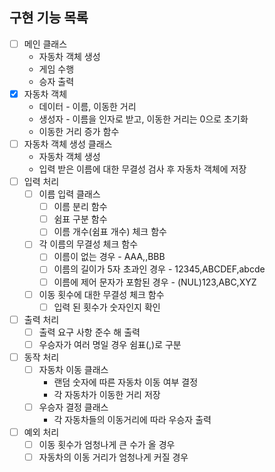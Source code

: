 ## 구현 기능 목록

- [ ]  메인 클래스
    - 자동차 객체 생성
    - 게임 수행
    - 승자 출력
- [x]  자동차 객체
    - 데이터 - 이름, 이동한 거리
    - 생성자 - 이름을 인자로 받고, 이동한 거리는 0으로 초기화
    - 이동한 거리 증가 함수
- [ ]  자동차 객체 생성 클래스
    - 자동차 객체 생성
    - 입력 받은 이름에 대한 무결성 검사 후 자동차 객체에 저장
- [ ]  입력 처리
    - [ ]  이름 입력 클래스
        - [ ]  이름 분리 함수
        - [ ]  쉼표 구분 함수
        - [ ]  이름 개수(쉼표 개수) 체크 함수
    - [ ]  각 이름의 무결성 체크 함수
        - [ ]  이름이 없는 경우 - AAA,,BBB
        - [ ]  이름의 길이가 5자 초과인 경우 - 12345,ABCDEF,abcde
        - [ ]  이름에 제어 문자가 포함된 경우 - (NUL)123,ABC,XYZ
    - [ ]  이동 횟수에 대한 무결성 체크 함수
        - [ ]  입력 된 횟수가 숫자인지 확인
- [ ]  출력 처리
    - [ ]  출력 요구 사항 준수 해 출력
    - [ ]  우승자가 여러 명일 경우 쉼표(,)로 구분
- [ ]  동작 처리
    - [ ]  자동차 이동 클래스
        - 랜덤 숫자에 따른 자동차 이동 여부 결정
        - 각 자동차가 이동한 거리 저장
    - [ ]  우승자 결정 클래스
        - 각 자동차들의 이동거리에 따라 우승자 출력
- [ ]  예외 처리
    - [ ]  이동 횟수가 엄청나게 큰 수가 올 경우
    - [ ]  자동차의 이동 거리가 엄청나게 커질 경우